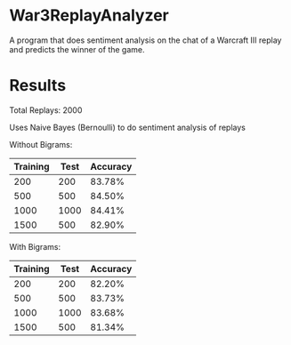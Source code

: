 # War3ReplayAnalyzer
A program that does sentiment analysis on the chat of a Warcraft III replay and predicts the winner of the game.

# Results

Total Replays: 2000

Uses Naive Bayes (Bernoulli) to do sentiment analysis of replays


Without Bigrams:

| Training | Test | Accuracy |
|----------|------|----------|
| 200      | 200  | 83.78%   |
| 500      | 500  | 84.50%   |
| 1000     | 1000 | 84.41%   |
| 1500     | 500  | 82.90%   |


With Bigrams:

| Training | Test | Accuracy |
|----------|------|----------|
| 200      | 200  | 82.20%   |
| 500      | 500  | 83.73%   |
| 1000     | 1000 | 83.68%   |
| 1500     | 500  | 81.34%   |
